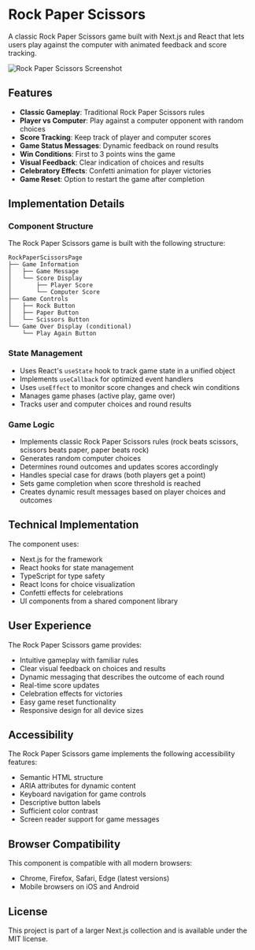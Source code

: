 # Rock Paper Scissors

A classic Rock Paper Scissors game built with Next.js and React that lets users play against the computer with animated feedback and score tracking.

![Rock Paper Scissors Screenshot](https://ik.imagekit.io/nagoevid/nextjs-projects/rock-paper-scissors.png?updatedAt=1748939566890)

## Features

- **Classic Gameplay**: Traditional Rock Paper Scissors rules
- **Player vs Computer**: Play against a computer opponent with random choices
- **Score Tracking**: Keep track of player and computer scores
- **Game Status Messages**: Dynamic feedback on round results
- **Win Conditions**: First to 3 points wins the game
- **Visual Feedback**: Clear indication of choices and results
- **Celebratory Effects**: Confetti animation for player victories
- **Game Reset**: Option to restart the game after completion

## Implementation Details

### Component Structure

The Rock Paper Scissors game is built with the following structure:

```
RockPaperScissorsPage
├── Game Information
│   ├── Game Message
│   └── Score Display
│       ├── Player Score
│       └── Computer Score
├── Game Controls
│   ├── Rock Button
│   ├── Paper Button
│   └── Scissors Button
└── Game Over Display (conditional)
    └── Play Again Button
```

### State Management

- Uses React's `useState` hook to track game state in a unified object
- Implements `useCallback` for optimized event handlers
- Uses `useEffect` to monitor score changes and check win conditions
- Manages game phases (active play, game over)
- Tracks user and computer choices and round results

### Game Logic

- Implements classic Rock Paper Scissors rules (rock beats scissors, scissors beats paper, paper beats rock)
- Generates random computer choices
- Determines round outcomes and updates scores accordingly
- Handles special case for draws (both players get a point)
- Sets game completion when score threshold is reached
- Creates dynamic result messages based on player choices and outcomes

## Technical Implementation

The component uses:

- Next.js for the framework
- React hooks for state management
- TypeScript for type safety
- React Icons for choice visualization
- Confetti effects for celebrations
- UI components from a shared component library

## User Experience

The Rock Paper Scissors game provides:

- Intuitive gameplay with familiar rules
- Clear visual feedback on choices and results
- Dynamic messaging that describes the outcome of each round
- Real-time score updates
- Celebration effects for victories
- Easy game reset functionality
- Responsive design for all device sizes

## Accessibility

The Rock Paper Scissors game implements the following accessibility features:

- Semantic HTML structure
- ARIA attributes for dynamic content
- Keyboard navigation for game controls
- Descriptive button labels
- Sufficient color contrast
- Screen reader support for game messages

## Browser Compatibility

This component is compatible with all modern browsers:

- Chrome, Firefox, Safari, Edge (latest versions)
- Mobile browsers on iOS and Android

## License

This project is part of a larger Next.js collection and is available under the MIT license. 